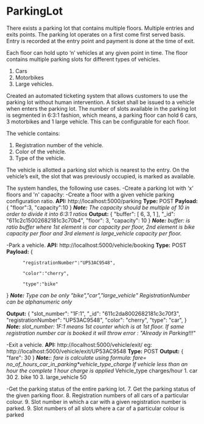 # ParkingLot

There exists a parking lot that contains multiple floors. Multiple entries and exits points. The parking lot operates on a first come first served basis. Entry is recorded at the entry point and payment is done at the time of exit.

Each floor can hold upto ‘n’ vehicles at any given point in time. The floor contains multiple parking slots for different types of vehicles.
1. Cars
2. Motorbikes
3. Large vehicles.

Created an automated ticketing system that allows customers to use the parking lot without human intervention. A ticket shall be issued to a vehicle when enters the parking lot.
The number of slots available in the parking lot is segmented in 6:3:1 fashion, which means, a parking floor can hold 6 cars, 3 motorbikes and 1 large vehicle. This can be configurable for each floor.

The vehicle contains:
1. Registration number of the vehicle.
2. Color of the vehicle.
3. Type of the vehicle.

The vehicle is allotted a parking slot which is nearest to the entry. On the vehicle’s exit, the slot that was previously occupied, is marked as available.

The system handles, the following use cases.
-Create a parking lot with ‘x’ floors and 'n' capacity:
-Create a floor with a given vehicle parking configuration ratio.
**API:** http://localhost:5000/parking
**Type:** POST
**Payload:** 
        {
          "floor":3,
          "capacity":10
        }
_**Note:** The capacity should be multiple of 10 in order to divide it into 6:3:1 ratios_
**Output:**
{
    "buffer": [
        6,
        3,
        1
    ],
    "_id": "611c2c15002682181c3c70b4",
    "floor": 3,
    "capacity": 10
}
_**Note:** buffer: is ratio buffer where 1st element is car capacity per floor, 2nd element is bike capacity per floor and 3rd element is large_vehicle capacity per floor._

-Park a vehicle.
**API:** http://localhost:5000/vehicle/booking
**Type:** POST
**Payload:**
      {

          "registrationNumber":"UP53AC9548",

          "color":"cherry",

          "type":"bike"

   }
_**Note:** Type can be only "bike","car","large_vehicle"_
        _RegistrationNumber can be alphanumeric only_
        
**Output:**
{
    "slot_number": "1F:1",
    "_id": "611c2da8002682181c3c70f3",
    "registrationNumber": "UP53AC9548",
    "color": "cherry",
    "type": "car",
}
**_Note:_** _slot_number: 1F:1 means 1st counter which is at 1st floor.
            If same registration number car is booked it will throw error : "Already in Parking!!!"_
            
-Exit a vehicle.
 **API:** http://localhost:5000/vehicle/exit/<RegistrationNumber>
  eg: http://localhost:5000/vehicle/exit/UP53AC9548
**Type:** POST
**Output:**
  {
    "fare": 30
}
  _**Note:**_: _fare is calculate using formula:
        fare= no_of_hours_car_in_parking*vehicle_type_charge_
        _If vehicle less than an hour the complete 1 hour charge is applied_
        Vehicle_type          charges/hour
        1. car                   30
        2. bike                  10
        3. large_vehicle         50
  
-Get the parking status of the entire parking lot.
7. Get the parking status of the given parking floor.
8. Registration numbers of all cars of a particular colour.
9. Slot number in which a car with a given registration number is parked.
9. Slot numbers of all slots where a car of a particular colour is parked
